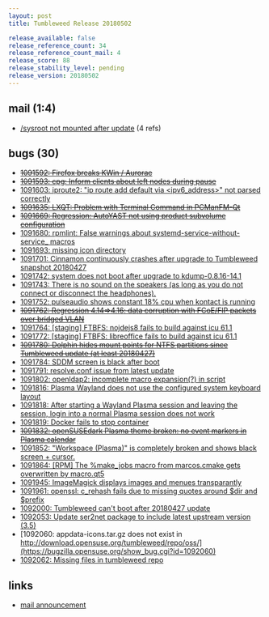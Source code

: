 ```yaml
---
layout: post
title: Tumbleweed Release 20180502

release_available: false
release_reference_count: 34
release_reference_count_mail: 4
release_score: 88
release_stability_level: pending
release_version: 20180502
---
```


## mail (1:4)

- [/sysroot not mounted after update](https://lists.opensuse.org/opensuse-factory/2018-05/msg00077.html) (4 refs)

## bugs (30)

<!--more-->

- ~~[1091592: Firefox breaks KWin / Aurorae](https://bugzilla.opensuse.org/show_bug.cgi?id=1091592)~~
- ~~[1091593: cpg: Inform clients about left nodes during pause](https://bugzilla.opensuse.org/show_bug.cgi?id=1091593)~~
- [1091603: iproute2: "ip route add default via <ipv6_address>" not parsed correctly](https://bugzilla.opensuse.org/show_bug.cgi?id=1091603)
- ~~[1091635: LXQT:  Problem with Terminal Command in PCManFM-Qt](https://bugzilla.opensuse.org/show_bug.cgi?id=1091635)~~
- ~~[1091669: Regression: AutoYAST not using product subvolume configuration](https://bugzilla.opensuse.org/show_bug.cgi?id=1091669)~~
- [1091680: rpmlint: False warnings about systemd-service-without-service_ macros](https://bugzilla.opensuse.org/show_bug.cgi?id=1091680)
- [1091693: missing icon directory](https://bugzilla.opensuse.org/show_bug.cgi?id=1091693)
- [1091701: Cinnamon continuously crashes after upgrade to Tumbleweed snapshot 20180427](https://bugzilla.opensuse.org/show_bug.cgi?id=1091701)
- [1091742: system does not boot after upgrade to kdump-0.8.16-14.1](https://bugzilla.opensuse.org/show_bug.cgi?id=1091742)
- [1091743: There is no sound on the speakers (as long as you do not connect or disconnect the headphones).](https://bugzilla.opensuse.org/show_bug.cgi?id=1091743)
- [1091752: pulseaudio shows constant 18% cpu when kontact is running](https://bugzilla.opensuse.org/show_bug.cgi?id=1091752)
- ~~[1091762: Regression 4.14=>4.16: data corruption with FCoE/FIP packets over bridged VLAN](https://bugzilla.opensuse.org/show_bug.cgi?id=1091762)~~
- [1091764: [staging] FTBFS: nojdejs8 fails to build against icu 61.1](https://bugzilla.opensuse.org/show_bug.cgi?id=1091764)
- [1091772: [staging] FTBFS: libreoffice fails to build against icu 61.1](https://bugzilla.opensuse.org/show_bug.cgi?id=1091772)
- ~~[1091780: Dolphin hides mount points for NTFS partitions since Tumbleweed update (at least 20180427)](https://bugzilla.opensuse.org/show_bug.cgi?id=1091780)~~
- [1091784: SDDM screen is black after boot](https://bugzilla.opensuse.org/show_bug.cgi?id=1091784)
- [1091791: resolve.conf issue from latest update](https://bugzilla.opensuse.org/show_bug.cgi?id=1091791)
- [1091802: openldap2: incomplete macro expansion(?) in script](https://bugzilla.opensuse.org/show_bug.cgi?id=1091802)
- [1091816: Plasma Wayland does not use the configured system keyboard layout](https://bugzilla.opensuse.org/show_bug.cgi?id=1091816)
- [1091818: After starting a Wayland Plasma session and leaving the session, login into a normal Plasma session does not work](https://bugzilla.opensuse.org/show_bug.cgi?id=1091818)
- [1091819: Docker fails to stop container](https://bugzilla.opensuse.org/show_bug.cgi?id=1091819)
- ~~[1091832: openSUSEdark Plasma theme broken: no event markers in Plasma calendar](https://bugzilla.opensuse.org/show_bug.cgi?id=1091832)~~
- [1091852: "Workspace (Plasma)" is completely broken and shows black screen + cursor.](https://bugzilla.opensuse.org/show_bug.cgi?id=1091852)
- [1091864: [RPM] The %make_jobs macro from marcos.cmake gets overwritten by macro.qt5](https://bugzilla.opensuse.org/show_bug.cgi?id=1091864)
- [1091945: ImageMagick displays images and menues transparantly](https://bugzilla.opensuse.org/show_bug.cgi?id=1091945)
- [1091961: openssl: c_rehash fails due to missing quotes around $dir and $prefix](https://bugzilla.opensuse.org/show_bug.cgi?id=1091961)
- [1092000: Tumbleweed can't boot after 20180427 update](https://bugzilla.opensuse.org/show_bug.cgi?id=1092000)
- [1092053: Update ser2net package to include latest upstream version (3.5)](https://bugzilla.opensuse.org/show_bug.cgi?id=1092053)
- [1092060: appdata-icons.tar.gz does not exist in http://download.opensuse.org/tumbleweed/repo/oss/](https://bugzilla.opensuse.org/show_bug.cgi?id=1092060)
- [1092062: Missing files in tumbleweed repo](https://bugzilla.opensuse.org/show_bug.cgi?id=1092062)



## links

- [mail announcement](https://lists.opensuse.org/opensuse-factory/2018-05/msg00048.html)
